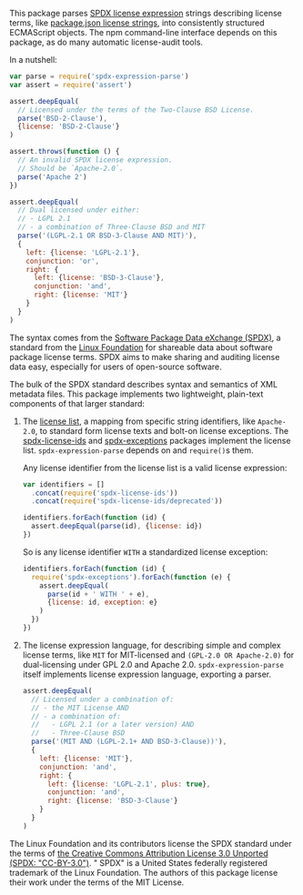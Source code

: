 This package parses [SPDX license expression](https://spdx.org/spdx-specification-21-web-version#h.jxpfx0ykyb60) strings
describing license terms, like [package.json license strings](https://docs.npmjs.com/files/package.json#license), into
consistently structured ECMAScript objects. The npm command-line interface depends on this package, as do many automatic
license-audit tools.

In a nutshell:

```javascript
var parse = require('spdx-expression-parse')
var assert = require('assert')

assert.deepEqual(
  // Licensed under the terms of the Two-Clause BSD License.
  parse('BSD-2-Clause'),
  {license: 'BSD-2-Clause'}
)

assert.throws(function () {
  // An invalid SPDX license expression.
  // Should be `Apache-2.0`.
  parse('Apache 2')
})

assert.deepEqual(
  // Dual licensed under either:
  // - LGPL 2.1
  // - a combination of Three-Clause BSD and MIT
  parse('(LGPL-2.1 OR BSD-3-Clause AND MIT)'),
  {
    left: {license: 'LGPL-2.1'},
    conjunction: 'or',
    right: {
      left: {license: 'BSD-3-Clause'},
      conjunction: 'and',
      right: {license: 'MIT'}
    }
  }
)
```

The syntax comes from the [Software Package Data eXchange (SPDX)](https://spdx.org/), a standard from
the [Linux Foundation](https://www.linuxfoundation.org) for shareable data about software package license terms. SPDX
aims to make sharing and auditing license data easy, especially for users of open-source software.

The bulk of the SPDX standard describes syntax and semantics of XML metadata files. This package implements two
lightweight, plain-text components of that larger standard:

1. The [license list](https://spdx.org/licenses), a mapping from specific string identifiers, like `Apache-2.0`, to
   standard form license texts and bolt-on license exceptions.
   The [spdx-license-ids](https://www.npmjs.com/package/spdx-license-ids)
   and [spdx-exceptions](https://www.npmjs.com/package/spdx-exceptions) packages implement the license
   list.  `spdx-expression-parse` depends on and `require()`s them.

   Any license identifier from the license list is a valid license expression:

   ```javascript
   var identifiers = []
     .concat(require('spdx-license-ids'))
     .concat(require('spdx-license-ids/deprecated'))

   identifiers.forEach(function (id) {
     assert.deepEqual(parse(id), {license: id})
   })
   ```

   So is any license identifier `WITH` a standardized license exception:

   ```javascript
   identifiers.forEach(function (id) {
     require('spdx-exceptions').forEach(function (e) {
       assert.deepEqual(
         parse(id + ' WITH ' + e),
         {license: id, exception: e}
       )
     })
   })
   ```

2. The license expression language, for describing simple and complex license terms, like `MIT` for MIT-licensed
   and `(GPL-2.0 OR Apache-2.0)` for dual-licensing under GPL 2.0 and Apache 2.0.  `spdx-expression-parse` itself
   implements license expression language, exporting a parser.

   ```javascript
   assert.deepEqual(
     // Licensed under a combination of:
     // - the MIT License AND
     // - a combination of:
     //   - LGPL 2.1 (or a later version) AND
     //   - Three-Clause BSD
     parse('(MIT AND (LGPL-2.1+ AND BSD-3-Clause))'),
     {
       left: {license: 'MIT'},
       conjunction: 'and',
       right: {
         left: {license: 'LGPL-2.1', plus: true},
         conjunction: 'and',
         right: {license: 'BSD-3-Clause'}
       }
     }
   )
   ```

The Linux Foundation and its contributors license the SPDX standard under the terms
of [the Creative Commons Attribution License 3.0 Unported (SPDX: "CC-BY-3.0")](http://spdx.org/licenses/CC-BY-3.0).  "
SPDX" is a United States federally registered trademark of the Linux Foundation. The authors of this package license
their work under the terms of the MIT License.

